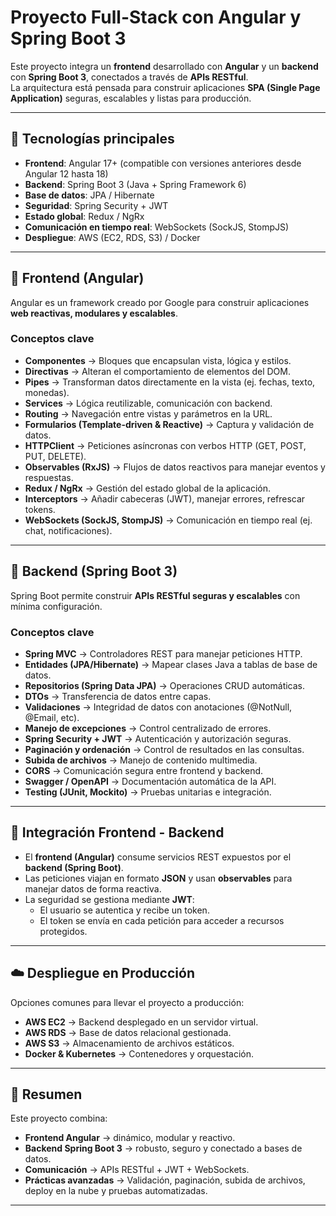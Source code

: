 # Proyecto Full-Stack con Angular y Spring Boot 3

Este proyecto integra un **frontend** desarrollado con **Angular** y un **backend** con **Spring Boot 3**, conectados a través de **APIs RESTful**.  
La arquitectura está pensada para construir aplicaciones **SPA (Single Page Application)** seguras, escalables y listas para producción.

---

## 🚀 Tecnologías principales

- **Frontend**: Angular 17+ (compatible con versiones anteriores desde Angular 12 hasta 18)
- **Backend**: Spring Boot 3 (Java + Spring Framework 6)
- **Base de datos**: JPA / Hibernate
- **Seguridad**: Spring Security + JWT
- **Estado global**: Redux / NgRx
- **Comunicación en tiempo real**: WebSockets (SockJS, StompJS)
- **Despliegue**: AWS (EC2, RDS, S3) / Docker

---

## 📌 Frontend (Angular)

Angular es un framework creado por Google para construir aplicaciones **web reactivas, modulares y escalables**.

### Conceptos clave
- **Componentes** → Bloques que encapsulan vista, lógica y estilos.  
- **Directivas** → Alteran el comportamiento de elementos del DOM.  
- **Pipes** → Transforman datos directamente en la vista (ej. fechas, texto, monedas).  
- **Services** → Lógica reutilizable, comunicación con backend.  
- **Routing** → Navegación entre vistas y parámetros en la URL.  
- **Formularios (Template-driven & Reactive)** → Captura y validación de datos.  
- **HTTPClient** → Peticiones asíncronas con verbos HTTP (GET, POST, PUT, DELETE).  
- **Observables (RxJS)** → Flujos de datos reactivos para manejar eventos y respuestas.  
- **Redux / NgRx** → Gestión del estado global de la aplicación.  
- **Interceptors** → Añadir cabeceras (JWT), manejar errores, refrescar tokens.  
- **WebSockets (SockJS, StompJS)** → Comunicación en tiempo real (ej. chat, notificaciones).  

---

## 📌 Backend (Spring Boot 3)

Spring Boot permite construir **APIs RESTful seguras y escalables** con mínima configuración.

### Conceptos clave
- **Spring MVC** → Controladores REST para manejar peticiones HTTP.  
- **Entidades (JPA/Hibernate)** → Mapear clases Java a tablas de base de datos.  
- **Repositorios (Spring Data JPA)** → Operaciones CRUD automáticas.  
- **DTOs** → Transferencia de datos entre capas.  
- **Validaciones** → Integridad de datos con anotaciones (@NotNull, @Email, etc).  
- **Manejo de excepciones** → Control centralizado de errores.  
- **Spring Security + JWT** → Autenticación y autorización seguras.  
- **Paginación y ordenación** → Control de resultados en las consultas.  
- **Subida de archivos** → Manejo de contenido multimedia.  
- **CORS** → Comunicación segura entre frontend y backend.  
- **Swagger / OpenAPI** → Documentación automática de la API.  
- **Testing (JUnit, Mockito)** → Pruebas unitarias e integración.  

---

## 🔗 Integración Frontend - Backend

- El **frontend (Angular)** consume servicios REST expuestos por el **backend (Spring Boot)**.  
- Las peticiones viajan en formato **JSON** y usan **observables** para manejar datos de forma reactiva.  
- La seguridad se gestiona mediante **JWT**:  
  - El usuario se autentica y recibe un token.  
  - El token se envía en cada petición para acceder a recursos protegidos.  

---

## ☁️ Despliegue en Producción

Opciones comunes para llevar el proyecto a producción:  
- **AWS EC2** → Backend desplegado en un servidor virtual.  
- **AWS RDS** → Base de datos relacional gestionada.  
- **AWS S3** → Almacenamiento de archivos estáticos.  
- **Docker & Kubernetes** → Contenedores y orquestación.  

---

## 📖 Resumen

Este proyecto combina:
- **Frontend Angular** → dinámico, modular y reactivo.  
- **Backend Spring Boot 3** → robusto, seguro y conectado a bases de datos.  
- **Comunicación** → APIs RESTful + JWT + WebSockets.  
- **Prácticas avanzadas** → Validación, paginación, subida de archivos, deploy en la nube y pruebas automatizadas.  

---
